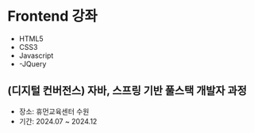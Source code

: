# Frontend 강좌
- HTML5
- CSS3
- Javascript
- -JQuery

## (디지털 컨버전스) 자바, 스프링 기반 풀스택 개발자 과정
- 장소: 휴먼교육센터 수원
- 기간: 2024.07 ~ 2024.12
